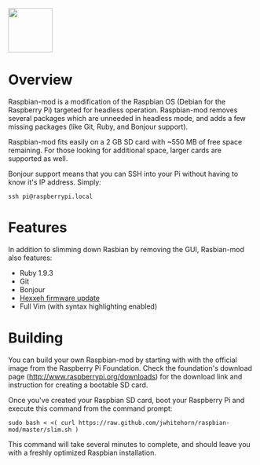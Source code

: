 <img src="http://www.raspberrypi.org/wp-content/uploads/2012/03/Raspi_Colour_R.png" width="90" />

# Overview

Raspbian-mod is a modification of the Raspbian OS (Debian for the Raspberry Pi) targeted for headless operation. Raspbian-mod removes several packages which are unneeded in headless mode, and adds a few missing packages (like Git, Ruby, and Bonjour support).

Raspbian-mod fits easily on a 2 GB SD card with ~550 MB of free space remaining. For those looking for additional space, larger cards are supported as well.

Bonjour support means that you can SSH into your Pi without having to know it's IP address. Simply:

    ssh pi@raspberrypi.local
    
# Features

In addition to slimming down Rasbian by removing the GUI, Rasbian-mod also features:

* Ruby 1.9.3
* Git
* Bonjour
* [Hexxeh firmware update](https://github.com/Hexxeh/rpi-update)
* Full Vim (with syntax highlighting enabled)

# Building

You can build your own Raspbian-mod by starting with with the official image from the Raspberry Pi Foundation. Check the foundation's download page (http://www.raspberrypi.org/downloads) for the download link and instruction for creating a bootable SD card.

Once you've created your Raspbian SD card, boot your Raspberry Pi and execute this command from the command prompt:

    sudo bash < <( curl https://raw.github.com/jwhitehorn/raspbian-mod/master/slim.sh )
    
This command will take several minutes to complete, and should leave you with a freshly optimized Raspbian installation.

